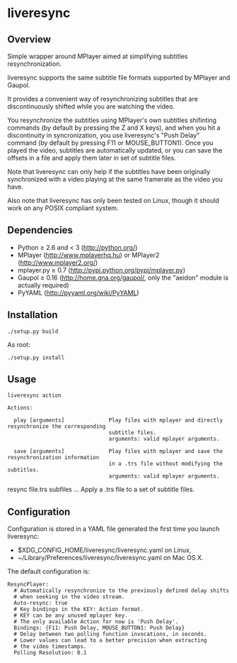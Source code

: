 liveresync
==========

Overview
--------

Simple wrapper around MPlayer aimed at simplifying subtitles resynchronization.

liveresync supports the same subtitle file formats supported by MPlayer and Gaupol.

It provides a convenient way of resynchronizing subtitles that are discontinuously shifted
while you are watching the video.

You resynchronize the subtitles using MPlayer's own subtitles shifinting commands (by default by
pressing the Z and X keys), and when you hit a discontinuity in syncronization, you use liveresync's
"Push Delay" command (by default by pressing F11 or MOUSE_BUTTON1). Once you played the video, subtitles
are automatically updated, or you can save the offsets in a file and apply them later in set of
subtitle files.

Note that liveresync can only help if the subtitles have been originally synchronized with
a video playing at the same framerate as the video you have.

Also note that liveresync has only been tested on Linux, though it should work on any POSIX compliant
system.

Dependencies 
------------
- Python ≥ 2.6 and < 3 (http://python.org/)
- MPlayer (http://www.mplayerhq.hu) or MPlayer2 (http://www.mplayer2.org/)
- mplayer.py ≥ 0.7 (http://pypi.python.org/pypi/mplayer.py)
- Gaupol ≥ 0.16 (http://home.gna.org/gaupol/, only the "aeidon" module is actually required)
- PyYAML (http://pyyaml.org/wiki/PyYAML)

Installation
------------

    ./setup.py build
As root:

    ./setup.py install

Usage
-----

    liveresync action
    
    Actions:
    
      play [arguments]              Play files with mplayer and directly resynchronize the corresponding
                                    subtitle files.
                                    arguments: valid mplayer arguments.
    
      save [arguments]              Play files with mplayer and save the resynchronization information
                                    in a .trs file without modifying the subtitles.
                                    arguments: valid mplayer arguments.

  resync file.trs subfiles ...  Apply a .trs file to a set of subtitle files.

Configuration
-------------

Configuration is stored in a YAML file generated the first time you launch liveresync:

- $XDG_CONFIG_HOME/liveresync/liveresync.yaml on Linux,
- ~/Library/Preferences/liveresync/liveresync.yaml on Mac OS X.

The default configuration is:

    ResyncPlayer:
      # Automatically resynchronize to the previously defined delay shifts
      # when seeking in the video stream.
      Auto-resync: true
      # Key bindings in the KEY: Action format.
      # KEY can be any unused mplayer key.
      # The only available Action for now is 'Push Delay'.
      Bindings: {F11: Push Delay, MOUSE_BUTTON1: Push Delay}
      # Delay between two polling function invocations, in seconds.
      # Lower values can lead to a better precision when extracting
      # the video timestamps.
      Polling Resolution: 0.1
